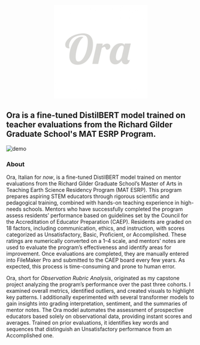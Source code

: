 <p align = "center">
  <img src = "images/ora_lobster_title.png" alt = "logo" width = "250"/>
</p>

## Ora is a fine-tuned DistilBERT model trained on teacher evaluations from the Richard Gilder Graduate School's MAT ESRP Program.

![demo](images/ora.gif)

### About
Ora, Italian for _*now*_, is a fine-tuned DistilBERT model trained on mentor evaluations from the Richard Gilder Graduate School’s Master of Arts in Teaching Earth Science Residency Program (MAT ESRP). This program prepares aspiring STEM educators through rigorous scientific and pedagogical training, combined with hands-on teaching experience in high-needs schools. Mentors who have successfully completed the program assess residents’ performance based on guidelines set by the Council for the Accreditation of Educator Preparation (CAEP). Residents are graded on 18 factors, including communication, ethics, and instruction, with scores categorized as Unsatisfactory, Basic, Proficient, or Accomplished. These ratings are numerically converted on a 1–4 scale, and mentors’ notes are used to evaluate the program’s effectiveness and identify areas for improvement. Once evaluations are completed, they are manually entered into FileMaker Pro and submitted to the CAEP board every few years. As expected, this process is time-consuming and prone to human error.

Ora, short for _*Observation Rubric Analysis*_, originated as my capstone project analyzing the program’s performance over the past three cohorts. I examined overall metrics, identified outliers, and created visuals to highlight key patterns. I additionally experimented with several transformer models to gain insights into grading interpretation, sentiment, and the summaries of mentor notes. The Ora model automates the assessment of prospective educators based solely on observational data, providing instant scores and averages. Trained on prior evaluations, it identifies key words and sequences that distinguish an Unsatisfactory performance from an Accomplished one.
